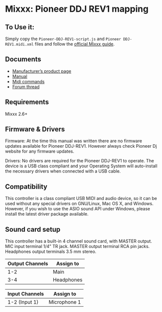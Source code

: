 # Mixxx: Pioneer DDJ REV1 mapping

## To Use it:

Simply copy the `Pioneer-DDJ-REV1-script.js` and `Pioneer DDJ-REV1.midi.xml` files and follow the [official Mixxx guide](https://manual.mixxx.org/2.3/en/chapters/controlling_mixxx.html#installing-a-mapping-from-the-forum).

## Documents

- [Manufacturer’s product page](https://www.pioneerdj.com/en/product/controller/ddj-rev1/black/overview)
- [Manual](https://www.pioneerdj.com/en/support/documents/ddj-rev1)
- [Midi commands](https://www.pioneerdj.com/-/media/pioneerdj/software-info/controller/ddj-rev1/ddj-rev1_midi_message_list_e1.pdf)
- [Forum thread ](https://mixxx.discourse.group/t/)

## Requirements

Mixxx 2.6+

## Firmware & Drivers

Firmware: At the time this manual was written there are no firmware updates available for Pioneer DDJ-REV1. However always check Pioneer Dj website for any firmware updates.

Drivers: No drivers are required for the Pioneer DDJ-REV1 to operate. The device is a USB class compliant and your Operating System will auto-install the necessary drivers when connected with a USB cable.

## Compatibility

This controller is a class compliant USB MIDI and audio device, so it can be used without any special drivers on GNU/Linux, Mac OS X, and Windows. However, if you wish to use the ASIO sound API under Windows, please install the latest driver package available.

Sound card setup
----------------

This controller has a built-in 4 channel sound card, with MASTER output. MIC input terminal 1/4” TR jack. MASTER output terminal RCA pin jacks. Headphones output terminals 3.5 mm stereo.

| Output Channels | Assign to   |
|-----------------|-------------|
| 1-2             | Main        |
| 3-4             | Headphones  |


| Input Channels | Assign to    |
|----------------|--------------|
| 1-2 (Input 1)  | Microphone 1 |



